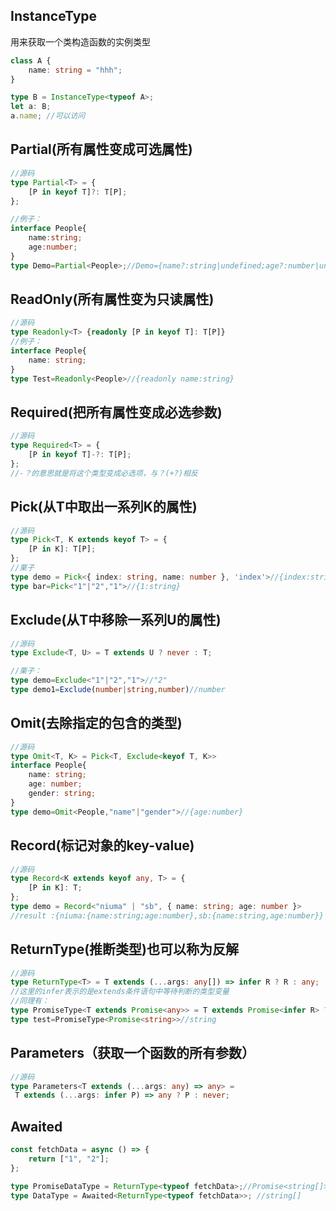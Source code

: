 ## InstanceType
用来获取一个类构造函数的实例类型
```typescript
class A {
	name: string = "hhh";
}

type B = InstanceType<typeof A>;
let a: B;
a.name; //可以访问

```
## Partial(所有属性变成可选属性)
```typescript
//源码
type Partial<T> = {
    [P in keyof T]?: T[P];
};
```
```typescript
//例子：
interface People{
    name:string;
    age:number;
}
type Demo=Partial<People>;//Demo={name?:string|undefined;age?:number|undefined}
```
## ReadOnly(所有属性变为只读属性)
```typescript
//源码
type Readonly<T> {readonly [P in keyof T]: T[P]}
//例子：
interface People{
    name: string;
}
type Test=Readonly<People>//{readonly name:string}
```
## Required(把所有属性变成必选参数)
```typescript
//源码
type Required<T> = {
    [P in keyof T]-?: T[P];
};
//-？的意思就是将这个类型变成必选项，与？(+?)相反
```
## Pick(从T中取出一系列K的属性)
```typescript
//源码
type Pick<T, K extends keyof T> = {
    [P in K]: T[P];
};
//栗子
type demo = Pick<{ index: string, name: number }, 'index'>//{index:string}
type bar=Pick<"1"|"2","1">//{1:string}
```
## Exclude(从T中移除一系列U的属性)
```typescript
//源码
type Exclude<T, U> = T extends U ? never : T;
```

```typescript
//栗子：
type demo=Exclude<"1"|"2","1">//"2"
type demo1=Exclude(number|string,number)//number
```
## Omit(去除指定的包含的类型)
```typescript
//源码
type Omit<T, K> = Pick<T, Exclude<keyof T, K>>
interface People{
    name: string;
    age: number;
    gender: string;
}
type demo=Omit<People,"name"|"gender">//{age:number}
```

## Record(标记对象的key-value)
```typescript
//源码
type Record<K extends keyof any, T> = {
    [P in K]: T;
};
type demo = Record<"niuma" | "sb", { name: string; age: number }>
//result :{niuma:{name:string;age:number},sb:{name:string,age:number}}
```

## ReturnType(推断类型)也可以称为反解
```typescript
//源码
type ReturnType<T> = T extends (...args: any[]) => infer R ? R : any;
//这里的infer表示的是extends条件语句中等待判断的类型变量
//同理有：
type PromiseType<T extends Promise<any>> = T extends Promise<infer R> ? R : never;
type test=PromiseType<Promise<string>>//string
```

## Parameters（获取一个函数的所有参数）
```typescript
//源码
type Parameters<T extends (...args: any) => any> =
 T extends (...args: infer P) => any ? P : never;
```

## Awaited
```typescript
const fetchData = async () => {
	return ["1", "2"];
};

type PromiseDataType = ReturnType<typeof fetchData>;//Promise<string[]>
type DataType = Awaited<ReturnType<typeof fetchData>>; //string[]
```